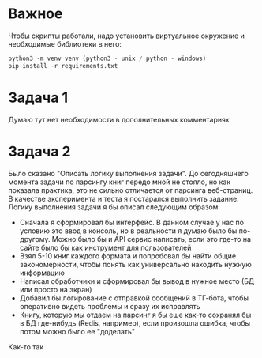 # Важное
Чтобы скрипты работали, надо установить виртуальное окружение и необходимые библиотеки в него:
```python
python3 -m venv venv (python3 - unix / python - windows)
pip install -r requirements.txt
```

# Задача 1
Думаю тут нет необходимости в дополнительных комментариях

# Задача 2
Было сказано "Описать логику выполнения задачи". До сегодняшнего момента задачи по парсингу книг передо мной не стояло, 
но как показала практика, это не сильно отличается от парсинга веб-страниц. В качестве эксперимента и теста я 
постарался выполнить задание. Логику выполнения задачи я бы описал следующим образом:
- Сначала я сформировал бы интерфейс. В данном случае у нас по условию это ввод в консоль, но в реальности я думаю было бы по-другому. Можно было бы и API сервис написать, если это где-то на сайте было бы как инструмент для пользователей
- Взял 5-10 книг каждого формата и попробовал бы найти общие закономерности, чтобы понять как универсально находить нужную информацию
- Написал обработчики и сформировал бы вывод в нужное место (БД или просто на экран)
- Добавил бы логирование с отправкой сообщений в ТГ-бота, чтобы оперативно видеть проблемы и сразу их исправлять
- Книгу, которую мы отдаем на парсинг я бы еше как-то сохранял бы в БД где-нибудь (Redis, например), если произошла ошибка, чтобы потом можно было ее "доделать"

Как-то так
